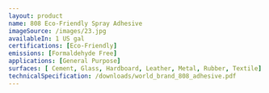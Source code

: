```yaml
---
layout: product
name: 808 Eco-Friendly Spray Adhesive
imageSource: /images/23.jpg
availableIn: 1 US gal
certifications: [Eco-Friendly]
emissions: [Formaldehyde Free]
applications: [General Purpose]
surfaces: [ Cement, Glass, Hardboard, Leather, Metal, Rubber, Textile]
technicalSpecification: /downloads/world_brand_808_adhesive.pdf
---
```


